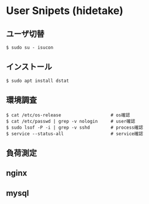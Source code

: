 # User Snipets (hidetake)

## ユーザ切替  
```
$ sudo su - isucon
```

## インストール  
```
$ sudo apt install dstat
```

## 環境調査  
```
$ cat /etc/os-release                   # os確認  
$ cat /etc/passwd | grep -v nologin     # user確認  
$ sudo lsof -P -i | grep -v sshd        # process確認
$ service --status-all                  # service確認
```

## 負荷測定  

## nginx  

## mysql  

